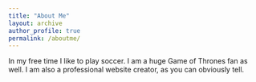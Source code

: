 ```yaml
---
title: "About Me"
layout: archive
author_profile: true
permalink: /aboutme/
---
```


In my free time I like to play soccer. I am a huge Game of Thrones fan as well. I am also a professional website creator, as you can obviously tell. 

